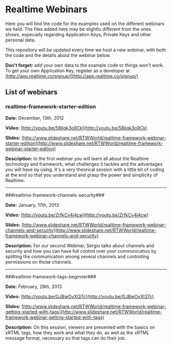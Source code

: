 # Realtime Webinars #

Here you will find the code for the examples used on the different webinars we held. The files added here may be slightlu different from the ones shows, especially regarding Application Keys, Private Keys and other personal data.

This repository will be updated every time we host a new webinar, with both the code and the details about the webinar below.

**Don't forget:** add your own data to the example code or things won't work. To get your own Application Key, register as a developer at [http://app.realtime.co/signup/](http://app.realtime.co/signup/)

## List of webinars ##

### realtime-framework-starter-edition ###

**Date:** December, 13th, 2012

**Video:** [http://youtu.be/58Ijqk3o9Ck](http://youtu.be/58Ijqk3o9Ck)

**Slides:** [http://www.slideshare.net/RTWWorld/realtime-framework-webinar-starter-edition](http://www.slideshare.net/RTWWorld/realtime-framework-webinar-starter-edition)

**Description:** In the first webinar you will learn all about the Realtime technology and framework, what challenges it tackles and the advantages you will have by using. It's a very theorical session with a little bit of coding at the end so that you understand and grasp the power and simplicity of Realtime.

----------

###realtime-framework-channels-security###

**Date:** January, 17th, 2013

**Video:** [http://youtu.be/ZrfkCv4j4cw](http://youtu.be/ZrfkCv4j4cw)

**Slides:** [http://www.slideshare.net/RTWWorld/realtime-framework-webinar-channels-and-security](http://www.slideshare.net/RTWWorld/realtime-framework-webinar-channels-and-security)

**Description:** For our second Webinar, Sérgio talks about channels and security and how you can have full control over your communication by splitting the communication among several channels and controlling permissions on those channels.

----------

###realtime-framework-tags-beginner###

**Date:** February, 28th, 2013

**Video:** [http://youtu.be/GJBwOvXl37c](http://youtu.be/GJBwOvXl37c)

**Slides:** [http://www.slideshare.net/RTWWorld/realtime-framework-webinar-getting-started-with-tags](http://www.slideshare.net/RTWWorld/realtime-framework-webinar-getting-started-with-tags)

**Description:** On this session, viewers are presented with the basics on xRTML tags, how they work and what they do, as well as the xRTML message format, necessary so that tags can do their job.